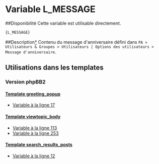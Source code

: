 # Variable L_MESSAGE

##Disponibilité
Cette variable est utilisable directement.

```html
{L_MESSAGE}
```

##Description[*](https://fa-tvars.appspot.com/var/L_MESSAGE)
Contenu du message d'anniversaire défini dans `PA > Utilisateurs & Groupes > Utilisateurs | Options des utilisateurs > Message d'anniversaire`.

## Utilisations dans les templates

### Version phpBB2

#### [Template greeting_popup](subsilver/greeting_popup.md#readme)
* [Variable &agrave; la ligne 17](../subsilver/greeting_popup.tpl#L17)

#### [Template viewtopic_body](subsilver/viewtopic_body.md#readme)
* [Variable &agrave; la ligne 113](../subsilver/viewtopic_body.tpl#L113)
* [Variable &agrave; la ligne 253](../subsilver/viewtopic_body.tpl#L253)

#### [Template search_results_posts](subsilver/search_results_posts.md#readme)
* [Variable &agrave; la ligne 12](../subsilver/search_results_posts.tpl#L12)